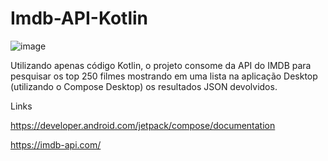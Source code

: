 # Imdb-API-Kotlin
![image](https://user-images.githubusercontent.com/30580018/200090294-e7d36c3b-167b-43fe-9836-37ab9fbb9c6d.png)

Utilizando apenas código Kotlin, o projeto consome da API do IMDB para pesquisar os top 250 filmes 
mostrando em uma lista na aplicação Desktop (utilizando o Compose Desktop) os resultados JSON devolvidos. 

Links

https://developer.android.com/jetpack/compose/documentation


https://imdb-api.com/
